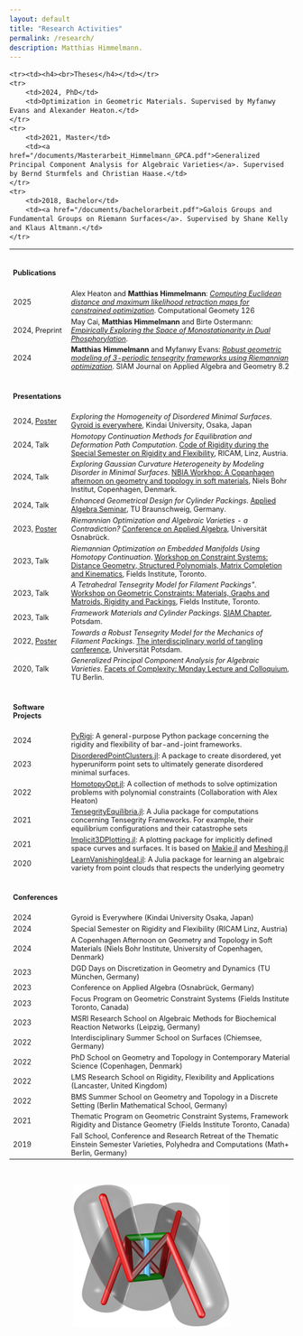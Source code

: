 ```yaml
---
layout: default
title: "Research Activities"
permalink: /research/
description: Matthias Himmelmann.
---
```

<table style="width:100%; font-size: 90%;">
    <tr><td><h4><br>Publications</h4></td></tr>
    <tr>
        <td>2025</td>
        <td>Alex Heaton and <b>Matthias Himmelmann</b>: <a href="https://www.sciencedirect.com/science/article/pii/S0925772124000695"><i>Computing Euclidean distance and maximum likelihood retraction maps for constrained optimization</i></a>. Computational Geomety 126</td>
    </tr>
    <tr>
        <td>2024, Preprint</td>
        <td>May Cai, <b>Matthias Himmelmann</b> and Birte Ostermann: <a href="https://arxiv.org/abs/2409.16234"><i>Empirically Exploring the Space of Monostationarity in Dual Phosphorylation</i></a>.</td>
    </tr>
    <tr>
        <td>2024</td>
        <td><b>Matthias Himmelmann</b> and Myfanwy Evans: <a href="https://epubs.siam.org/doi/full/10.1137/23M1559075"><i>Robust geometric modeling of 3-periodic tensegrity frameworks using Riemannian optimization</i></a>. SIAM Journal on Applied Algebra and Geometry 8.2</td>
    </tr>

    
    <tr><td><h4><br>Theses</h4></td></tr>
    <tr>
        <td>2024, PhD</td>
        <td>Optimization in Geometric Materials. Supervised by Myfanwy Evans and Alexander Heaton.</td>
    </tr>
    <tr>
        <td>2021, Master</td>
        <td><a href="/documents/Masterarbeit_Himmelmann_GPCA.pdf">Generalized Principal Component Analysis for Algebraic Varieties</a>. Supervised by Bernd Sturmfels and Christian Haase.</td>
    </tr>
    <tr>
        <td>2018, Bachelor</td>
        <td><a href="/documents/bachelorarbeit.pdf">Galois Groups and Fundamental Groups on Riemann Surfaces</a>. Supervised by Shane Kelly and Klaus Altmann.</td>
    </tr>
  
  <tr><td><h4><br>Presentations</h4></td></tr>
  <tr>
        <td>2024, <a href="/documents/Exploring_the_Homogeneity_of_Disordered_Minimal_Surfaces-1.pdf">Poster</a></td>
        <td><i>Exploring the Homogeneity of Disordered Minimal Surfaces</i>. <a href="https://www.phys.kindai.ac.jp/gyroidiseverywhere/about/">Gyroid is everywhere</a>, Kindai University, Osaka, Japan</td>
  </tr>
  
  <tr>
        <td>2024, Talk</td>
        <td><i>Homotopy Continuation Methods for Equilibration and Deformation Path Computation</i>. <a href="https://www.ricam.oeaw.ac.at/specsem/specsem2024/workshop2/">Code of Rigidity during the Special Semester on Rigidity and Flexibility</a>, RICAM, Linz, Austria.</td>
  </tr>

  <tr>
        <td>2024, Talk</td>
        <td><i>Exploring Gaussian Curvature Heterogeneity by Modeling Disorder in Minimal Surfaces</i>. <a href="https://indico.nbi.ku.dk/event/2050/">NBIA Workhop: A Copanhagen afternoon on geometry and topology in soft materials</a>, Niels Bohr Institut, Copenhagen, Denmark.</td>
  </tr>

  <tr>
        <td>2024, Talk</td>
        <td><i>Enhanced Geometrical Design for Cylinder Packings</i>. <a href="http://www.iaa.tu-bs.de/AppliedAlgebra/AAA/">Applied Algebra Seminar</a>, TU Braunschweig, Germany.</td>
  </tr>

  <tr>
        <td>2023, <a href="/documents/Riemanniann_Optimization_Poster-1.pdf">Poster</a></td>
        <td><i>Riemannian Optimization and Algebraic Varieties - a Contradiction?</i> <a href="https://www.math-conf.uni-osnabrueck.de/conference-on-applied-algebra-in-data-science/">Conference on Applied Algebra</a>, Universität Osnabrück.</td>
    </tr>
  
  <tr>
        <td>2023, Talk</td>
        <td><i>Riemannian Optimization on Embedded Manifolds Using Homotopy Continuation</i>. <a href="http://www.fields.utoronto.ca/activities/23-24/constraint-systems">Workshop on Constraint Systems: Distance Geometry, Structured Polynomials, Matrix Completion and Kinematics</a>, Fields Institute, Toronto.</td>
    </tr>
  <tr>
        <td>2023, Talk</td>
        <td><i>A Tetrahedral Tensegrity Model for Filament Packings".</i> <a href="http://www.fields.utoronto.ca/activities/23-24/constraint-materials">Workshop on Geometric Constraints: Materials, Graphs and Matroids, Rigidity and Packings</a>, Fields Institute, Toronto.</td>
    </tr>
    <tr>
        <td>2023, Talk</td>
        <td><i>Framework Materials and Cylinder Packings</i>. <a href="https://www.math.uni-potsdam.de/studium/studierende/default-8819680ed3/">SIAM Chapter</a>, Potsdam.</td>
    </tr>
    <tr>
        <td>2022, <a href="/documents/BMN_SGN_Poster.pdf">Poster</a></td>
        <td><i>Towards a Robust Tensegrity Model for the Mechanics of Filament Packings</i>. <a href="https://tangle-conference.de/">The interdisciplinary world of tangling conference</a>, Universität Potsdam.</td>
    </tr>
    <tr>
        <td>2020, Talk</td>
        <td><i>Generalized Principal Component Analysis for Algebraic Varieties</i>. <a href="http://www.facetsofcomplexity.de/monday/index.html">Facets of Complexity: Monday Lecture and Colloquium</a>, TU Berlin.</td>
    </tr>


<tr><td><h4><br>Software Projects</h4></td></tr>
<tr>
  <td>2024</td>
  <td><a href="https://github.com/PyRigi/PyRigi">PyRigi</a>: A general-purpose Python package concerning the rigidity and flexibility of bar-and-joint frameworks.</td>
</tr>


<tr>
  <td>2023</td>
  <td><a href="https://github.com/matthiashimmelmann/DisorderedPointClusters.jl">DisorderedPointClusters.jl</a>: A package to create disordered, yet hyperuniform point sets to ultimately generate disordered minimal surfaces.</td>
</tr>
    
    
<tr>
  <td>2022</td>
  <td><a href="https://github.com/alexheaton2/HomotopyOpt.jl">HomotopyOpt.jl</a>: A collection of methods to solve optimization problems with polynomial constraints (Collaboration with Alex Heaton)</td>
</tr>
    
    
<tr>
  <td>2021</td>
  <td><a href="https://github.com/matthiashimmelmann/TensegrityEquilibria.jl">TensegrityEquilibria.jl</a>: A Julia package for computations concerning Tensegrity Frameworks. For example, their equilibrium configurations and their catastrophe sets</td>
</tr>
    
<tr>
    <td>2021</td>
    <td><a href="https://github.com/matthiashimmelmann/Implicit3DPlotting.jl">Implicit3DPlotting.jl</a>: A plotting package for implicitly defined space curves and surfaces. It is based on <a href="https://makie.juliaplots.org/stable/">Makie.jl</a> and <a href="https://github.com/JuliaGeometry/Meshing.jl">Meshing.jl</a></td>
</tr>
    
<tr>
  <td>2020</td>
  <td><a href="https://github.com/matthiashimmelmann/LearnVanishingIdeal.jl">LearnVanishingIdeal.jl</a>: A Julia package for learning an algebraic variety from point clouds that respects the underlying geometry</td>
</tr>
    
<tr> <td><h4><br>Conferences</h4></td></tr>

<tr>
    <td>2024</td>
    <td>Gyroid is Everywhere (Kindai University Osaka, Japan)</td>
</tr>

<tr>
    <td>2024</td>
    <td>Special Semester on Rigidity and Flexibility (RICAM Linz, Austria)</td>
</tr>

<tr>
    <td>2024</td>
    <td>A Copenhagen Afternoon on Geometry and Topology in Soft Materials (Niels Bohr Institute, University of Copenhagen, Denmark)</td>
</tr>

<tr>
    <td>2023</td>
    <td>DGD Days on Discretization in Geometry and Dynamics (TU München, Germany)</td>
</tr>

<tr>
    <td>2023</td>
    <td>Conference on Applied Algebra (Osnabrück, Germany)</td>
</tr>

<tr>
    <td>2023</td>
    <td>Focus Program on Geometric Constraint Systems (Fields Institute Toronto, Canada)</td>
</tr>
    
<tr>
    <td>2023</td>
    <td>MSRI Research School on Algebraic Methods for Biochemical Reaction Networks (Leipzig, Germany) </td>
</tr>

<tr>
<td>2022</td>
    <td>Interdisciplinary Summer School on Surfaces (Chiemsee, Germany)</td>
</tr>

<tr>
<td>2022</td>
    <td>PhD School on Geometry and Topology in Contemporary Material Science (Copenhagen, Denmark)</td>
</tr>

<tr>
<td>2022</td>
    <td>LMS Research School on Rigidity, Flexibility and Applications (Lancaster, United Kingdom)</td>
</tr>
 <tr>
     
<td>2022</td>
    <td>BMS Summer School on Geometry and Topology in a Discrete Setting (Berlin Mathematical School, Germany)</td>
</tr>
<tr>
    <td>2021</td>
    <td>Thematic Program on Geometric Constraint Systems, Framework Rigidity and Distance Geometry (Fields Institute Toronto, Canada)</td>
</tr>
    
<tr>
    <td>2019</td>
    <td>Fall School, Conference and Research Retreat of the Thematic Einstein Semester Varieties, Polyhedra and Computations (Math+ Berlin, Germany)</td>
</tr>
</table>

<br>
<p> </p>
<p style="text-align: center;">
<img src="/images/clasptetrahedralmodel.png" title="The tetrahedral model for filament packings" alt="The tetrahedral model for filament packings" width="55%" height="55%"/>
</p>
